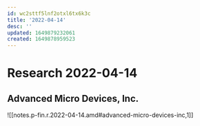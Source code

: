 ```yaml
---
id: wc2sttf5lnf2otxl6tx6k3c
title: '2022-04-14'
desc: ''
updated: 1649879232061
created: 1649878959523
---
```

# Research 2022-04-14

## Advanced Micro Devices, Inc.

![[notes.p-fin.r.2022-04-14.amd#advanced-micro-devices-inc,1]]
